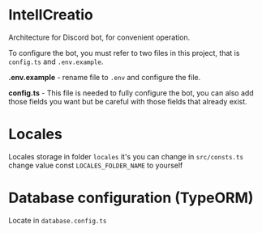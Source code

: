 # IntellCreatio

Architecture for Discord bot, for convenient operation.

To configure the bot, you must refer to two files in this project, that is `config.ts` and `.env.example`.

**.env.example** - rename file to `.env` and configure the file.

**config.ts** - This file is needed to fully configure the bot, you can also add those fields you want but be careful with those fields that already exist.

# Locales

Locales storage in folder `locales` it's you can change in `src/consts.ts` change value const `LOCALES_FOLDER_NAME` to yourself

# Database configuration (TypeORM)

Locate in `database.config.ts`
